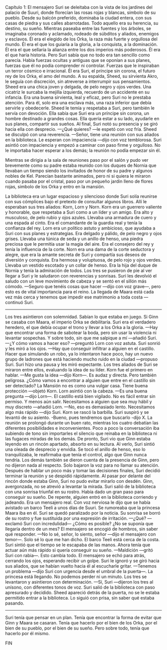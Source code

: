 Capítulo 1: El mensajero
Suri se deleitaba con la vista de los jardines del palacio de Suuri, donde florecían las rosas rojas y blancas, símbolo de su pueblo. Desde su balcón preferido, dominaba la ciudad entera, con sus casas de piedra y sus calles abarrotadas. Todo aquello era su herencia, su destino, su sueño.
Mientras paseaba entre las fuentes y los árboles, se imaginaba coronado y aclamado, rodeado de súbditos y aliados, enemigos y esclavos. Él era el elegido de los Orka, la raza más fuerte y orgullosa del mundo. Él era el que los guiaría a la gloria, a la conquista, a la dominación. Él era el que sellaría la alianza entre los dos imperios más poderosos. Él era el que haría historia.
Pero Suri sabía que no todo era tan sencillo como parecía. Había fuerzas ocultas y antiguas que se oponían a sus planes, fuerzas que él no podía comprender ni controlar. Fuerzas que le inspiraban un terror cósmico e irracional.
Él era Suri, el príncipe sin corona, el futuro rey de los Orka, el amo del mundo.
A su espalda, Sheed, su sirvienta Akro, le seguía con discreción, sin atreverse a interrumpir sus pensamientos. Sheed era una chica joven y delgada, de pelo negro y ojos verdes. Una cicatriz le surcaba la mejilla izquierda, recuerdo de un accidente en su infancia. Era una buena sirvienta, leal y eficaz, pero Suri no le prestaba atención. Para él, solo era una esclava más, una raza inferior que debía servirle y obedecerle.
Sheed le temía y respetaba a Suri, pero también le servía con devoción. Ella sabía que Suri era un príncipe sin corona, un hombre destinado a grandes cosas. Ella quería estar a su lado, ayudarle en sus planes, compartir sus sueños.
Al final, Suri notó su presencia y se giró hacia ella con desprecio.
—¿Qué quieres? —le espetó con voz fría.
Sheed se disculpó con una reverencia.
—Señor, tiene una reunión con sus aliados en la biblioteca. Le esperan con impaciencia —dijo con voz temblorosa.
Suri asintió con impaciencia y empezó a caminar con paso firme y orgulloso. No le importaba hacer esperar a los demás; la reunión no podía empezar sin él.

Mientras se dirigia a la sala de reuniones paso por el salón y pudo ver brevemente como su padre estaba reunido con los duques de Nornia que llevaban un tiempo siendo los invitados de honor de su padre y algunos nobles de Kel. Parecían bastante animados, pero ni si quiera le miraron cuando pasaba por el cristal, paso por un pequeño jardin lleno de flores rojas, simbolo de los Orka y entro en la mansión.

La biblioteca era un lugar espacioso y silencioso donde Suri solía reunirse con sus cómplices bajo el pretexto de consultar algunos libros. Allí le esperaban sus tres aliados: Korn, Lorn y Norn.
Korn era un guerrero valiente y honorable, que respetaba a Suri como a un líder y un amigo. Era alto y musculoso, de pelo rubio y ojos azules. Llevaba una armadura de cuero y una espada al cinto. Era el comandante de la guardia real y tenía la confianza del rey.
Lorn era un político astuto y ambicioso, que ayudaba a Suri con sus planes y estrategias. Era delgado y pálido, de pelo negro y ojos grises. Llevaba una túnica de seda y un anillo de henso, una piedra preciosa que le permitía usar la magia del aire. Era el consejero del rey y tenía la influencia de la corte.
Norn era una dama de la corte seductora y alegre, que era la amante secreta de Suri y compartía sus deseos de diversión y conquista. Era hermosa y voluptuosa, de pelo rojo y ojos verdes. Llevaba un vestido escotado y un collar de henso. Era la hija del duque de Nornia y tenía la admiración de todos.
Los tres se pusieron de pie al ver llegar a Suri y le saludaron con reverencias y sonrisas. Suri les devolvió el saludo con un leve movimiento de cabeza y se sentó en el sillón más cómodo.
—Seguro que tenéis cosas que hacer —dijo con voz grave—, pero esto es de vital importancia para el reino. La llegada de Maara está cada vez más cerca y tenemos que impedir ese matrimonio a toda costa —continuó Suri.

---

Los tres asintieron con solemnidad. Sabían lo que estaba en juego. Si Ginn se casaba con Maara, el imperio Orka se debilitaría. Suri era el verdadero heredero, el que debía ocupar el trono y llevar a los Orka a la gloria.
—Hay que encontrar una forma de sabotear la boda, pero sin usar la violencia ni levantar sospechas. Y sobre todo, sin que me salpique a mí —añadió Suri.
—¿Y cómo vamos a hacer eso? —preguntó Lorn con voz astuta.
Suri sonrió y les miró a los ojos.
—Hay que conseguir infiltrar a alguien en el castillo. Hacer que simulando un robo, ya lo intentaron hace poco, hay un nuevo grupo de ladrones que está haciendo mucho ruido en la ciudad —propuso Suri.
Suri hizo una pausa y les miró expectante.
Los tres aliados de Suri se miraron entre ellos, evaluando la idea de su líder. Korn fue el primero en hablar.
—Me gusta la idea —dijo Korn—. Es audaz y directa. Pero también peligrosa. ¿Cómo vamos a encontrar a alguien que entre en el castillo sin ser detectado? La Mansión no es como una vulgar casa. Tiene buena protección —objetó Korn.
Lorn asintió con la cabeza.
—Es una buena pregunta —dijo Lorn—. El castillo está bien vigilado. No es fácil entrar sin permiso. Y menos aún salir. Necesitamos a alguien que sea muy hábil y muy discreto —añadió Lorn.
—No, eso es demasiado lento. Necesitamos algo más rápido —dijo Suri.
Korn se rascó la barbilla.
Suri suspiró y se levantó de su asiento.
-Bueno, pues tendremos que buscarlo -dijo X.
La reunión se prolongó durante un buen rato, mientras los cuatro debatían las diferentes posibilidades e inconvenientes. Poco a poco la conversación iba subiendo de tono sin importarles el silencio que reinaba en la biblioteca ni las fugaces miradas de los demás.
De pronto, Suri vio que Ginn estaba leyendo en un rincón apartado, absorto en su lectura. Al verlo, Suri sintió una oleada de desprecio y envidia. Se tocó el anillo de henso, eso lo tranquilizaba, le reafirmaba que tenía el control, algo que Ginn nunca tendría.
Los demás también se dieron cuenta de la presencia de Ginn, pero no dijeron nada al respecto. Solo bajaron la voz para no llamar su atención. Después de hablar un poco más y tomar las decisiones finales, Suri decidió terminar la reunión y se despidió rápidamente.
Al pasar por delante del rincón donde estaba Ginn, Suri no pudo evitar mirarlo con desdén. Ginn, avergonzada, no se atrevió a levantar la mirada.
Suri salió de la biblioteca con una sonrisa triunfal en su rostro. Había dado un gran paso para conseguir su sueño.
De repente, alguien entró en la biblioteca corriendo y jadeando. Era un mensajero real. Con voz nerviosa le dijo que se había avistado un barco Teeli a unos días de Suuri. Se rumoreaba que la princesa Maara iba en él.
Suri se quedó paralizado por la noticia. Su sonrisa se borró de su rostro y fue sustituida por una expresión de irritación.
—¿Qué? —exclamó Suri con incredulidad— ¿Cómo es posible? ¿No se suponía que llegaría dentro de un mes?
El mensajero se encogió de hombros, sin saber qué responder.
—No lo sé, señor, lo siento, señor —dijo el mensajero con temor—. Solo sé lo que me han dicho. El barco Teeli está cerca de la costa.
Suri sintió que el tiempo se le escapaba de las manos. Ahora tenía que actuar aún más rápido si quería conseguir su sueño.
—Maldición —gritó Suri con rabia—. Esto cambia todo.
El mensajero se echó para atrás, cerrando los ojos, esperando recibir un golpe.
Suri le ignoró y se giró hacia sus aliados, que se habían vuelto hacia él al escucharle gritar.
—Tenemos un problema —dijo Suri con urgencia desde el umbral de la puerta—. La princesa está llegando. No podemos perder ni un minuto.
Los tres se levantaron y asintieron con determinación.
—Sí, Suri —dijeron los tres al unísono, con diferentes tonos de voz.
Suri salió de la biblioteca con paso apresurado y decidido. Sheed apareció detrás de la puerta, no se le estaba permitido entrar a la biblioteca. Lo siguió con prisa, sin saber qué estaba pasando.

---

Suri tenía que pensar en un plan. Tenía que encontrar la forma de evitar que Ginn y Maara se casaran. Tenía que hacerlo por el bien de los Orka, por el bien de su pueblo, por el bien de su sueño.
Pero sobre todo, tenía que hacerlo por él mismo.

FIN